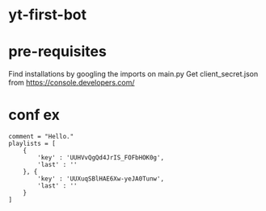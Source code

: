 # yt-first-bot

# pre-requisites
Find installations by googling the imports on main.py
Get client_secret.json from https://console.developers.com/

# conf ex
```
comment = "Hello."
playlists = [
    {
        'key' : 'UUHVvQgQd4JrIS_FOFbHOK0g',
        'last' : ''
    }, {
        'key' : 'UUXuqSBlHAE6Xw-yeJA0Tunw',
        'last' : ''
    }
]
```
